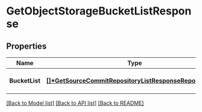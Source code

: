 # GetObjectStorageBucketListResponse

## Properties

| Name           | Type                                                                                                                  | Description | Notes                        |
| -------------- | --------------------------------------------------------------------------------------------------------------------- | ----------- | ---------------------------- |
| **BucketList** | **[[]\*GetSourceCommitRepositoryListResponseRepositoryList](GetSourceCommitRepositoryListResponseRepositoryList.md)** |             | [optional] [default to null] |

[[Back to Model list]](../README.md#documentation-for-models) [[Back to API list]](../README.md#documentation-for-api-endpoints) [[Back to README]](../README.md)
